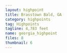 ```yaml
---
layout: highpoint
title: Brasstown Bald, GA
category: highpoints
tag: Highpoints
tagline: 4,783 feet
name: georgia_highpoint
files: 8
thumbnail: 6
---
```

